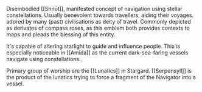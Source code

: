 Disembodied [[Shnūt]], manifested concept of navigation using stellar constellations. 
Usually benevolent towards travellers, aiding their voyages. adored by many (past) civilisations as deity of travel.
Commonly depicted as derivates of compass roses, as this emblem both provides contexts to maps and pleads the blessing of this entity. 

It's capable of altering starlight to guide and influence people. This is especially noticeable in [[Amida]] as the current dark-sea-faring vessels navigate using constellations. 

Primary group of worship are the [[Lunatics]] in Stargard. 
[[Serpensyll]] is the product of the lunatics trying to force a fragment of the Navigator into a vessel.